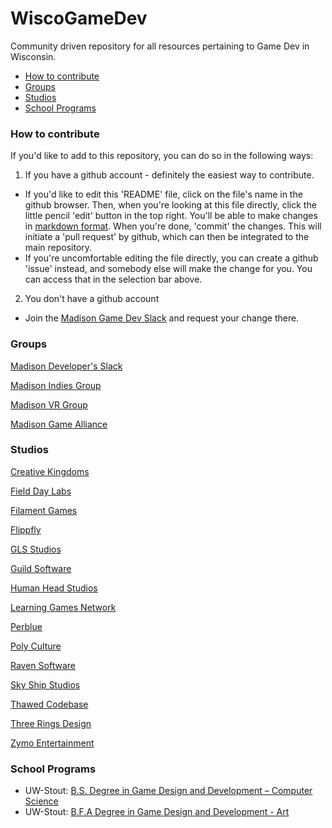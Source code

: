 # WiscoGameDev
Community driven repository for all resources pertaining to Game Dev in Wisconsin.
- [How to contribute](#how-to-contribute)
- [Groups](#groups)
- [Studios](#studios)
- [School Programs](#school-programs)

### How to contribute
If you'd like to add to this repository, you can do so in the following ways:

1. If you have a github account - definitely the easiest way to contribute.
  * If you'd like to edit this 'README' file, click on the file's name in the github browser. Then, when you're looking at this file directly, click the little pencil 'edit' button in the top right. You'll be able to make changes in [markdown format](https://github.com/adam-p/markdown-here/wiki/Markdown-Cheatsheet). When you're done, 'commit' the changes. This will initiate a 'pull request' by github, which can then be integrated to the main repository.
  * If you're uncomfortable editing the file directly, you can create a github 'issue' instead, and somebody else will make the change for you. You can access that in the selection bar above.

2. You don't have a github account
  * Join the [Madison Game Dev Slack](https://madisongamedev.slack.com/messages/gamedev/) and request your change there.

### Groups
[Madison Developer's Slack](https://madisongamedev.slack.com/messages/gamedev/)

[Madison Indies Group](https://www.facebook.com/groups/madisonindies/)

[Madison VR Group](http://www.meetup.com/Madison-VR/)

[Madison Game Alliance](http://madisongamealliance.com/index.html)


### Studios
[Creative Kingdoms](http://www.creativekingdoms.com/)

[Field Day Labs](http://wid.wisc.edu/research/fielddaylab/)

[Filament Games](https://www.filamentgames.com/)

[Flippfly](http://flippfly.com/)

[GLS Studios](http://www.glsstudios.com/)

[Guild Software](http://www.guildsoftware.com/)

[Human Head Studios](http://www.humanhead.com/)

[Learning Games Network](http://learninggamesnetwork.org/)

[Perblue](http://www.perblue.com/)

[Poly Culture](http://www.polyculture.co/)

[Raven Software](http://www.ravensoftware.com/)

[Sky Ship Studios](http://www.skyshipstudios.com/)

[Thawed Codebase](http://www.thawedcodebase.com/)

[Three Rings Design](http://www.threerings.net/)

[Zymo Entertainment](http://www.zymoent.com/)


### School Programs
* UW-Stout: [B.S. Degree in Game Design and Development – Computer Science](http://www.uwstout.edu/programs/bsgdd/)
* UW-Stout: [B.F.A Degree in Game Design and Development - Art](http://www.uwstout.edu/programs/bfagdd/)
